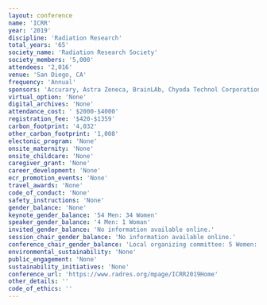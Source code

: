 ```yaml
---
layout: conference 
name: 'ICRR'
year: '2019'
discipline: 'Radiation Research'
total_years: '65'
society_name: 'Radiation Research Society'
society_members: '5,000'
attendees: '2,016'
venue: 'San Diego, CA'
frequency: 'Annual'
sponsors: 'Accurary, Astra Zeneca, BrainLAb, Chyoda Technol Corporation, Daiichi Sankyo, Eleckta, Euro Medic Tech, FE-Innovating Energy Technology, Hitachi, Merck Serono, Mitsubishi Electric, Nikon MedicPhysics, Shimadzu, Toshiba, Toyo Medic, Varian, Biosperix'
virtual_option: 'None'
digital_archives: 'None'
attendance_cost: ' $2000-$4000'
registration_fee: '$420-$1359'
carbon_footprint: '4,032'
other_carbon_footprint: '1,008'
electonic_program: 'None'
onsite_maternity: 'None'
onsite_childcare: 'None'
caregiver_grant: 'None'
career_development: 'None'
ecr_promotion_events: 'None'
travel_awards: 'None'
code_of_conduct: 'None'
safety_instructions: 'None'
gender_balance: 'None'
keynote_gender_balance: '54 Men: 34 Women'
speaker_gender_balance: '4 Men: 1 Woman'
invited_gender_balance: 'No information available online.'
session_chair_gender_balance: 'No information available online.'
conference_chair_gender_balance: 'Local organizing committee: 5 Women: 2 Men'
environmental_sustainability: 'None'
public_engagement: 'None'
sustainability_initiatives: 'None'
conference_url: 'https://www.radres.org/mpage/ICRR2019Home'
other_details: ''
code_of_ethics: ''
---
```

